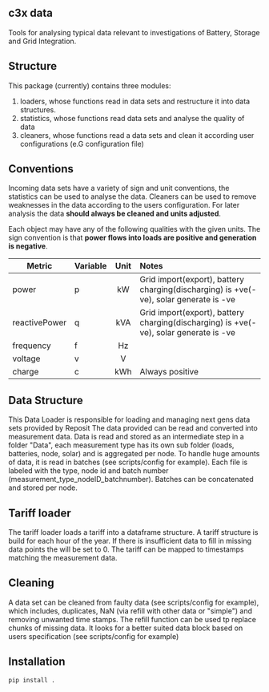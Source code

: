 c3x data
--------------------

Tools for analysing typical data relevant to investigations of Battery, Storage and Grid Integration.

Structure
--------------------

This package (currently) contains three modules:
1. loaders, whose functions read in data sets and restructure it into data structures.
2. statistics, whose functions read data sets and analyse the quality of data
3. cleaners, whose functions read a data sets and clean it according user configurations 
(e.G configuration file)

Conventions
--------------------

Incoming data sets have a variety of sign and unit conventions, the statistics can be used to 
analyse the data. Cleaners can be used to remove weaknesses in the data according to the users 
configuration. For later analysis the data **should always be cleaned and units adjusted**.

Each object may have any of the following qualities with the given units. 
The sign convention is that **power flows into loads are positive and generation is negative**. 

|Metric        |Variable|Unit |Notes                                                                                 |
|--------------|---------|:---:|:-------------------------------------------------------------------------------------|
|power         |p       |kW   |Grid import(export), battery charging(discharging) is +ve(-ve), solar generate is -ve |
|reactivePower |q       |kVA  |Grid import(export), battery charging(discharging) is +ve(-ve), solar generate is -ve |
|frequency     |f       |Hz   |                                                                                      |
|voltage       |v       |V    |                                                                                      |
|charge        |c       |kWh  |Always positive                                                                       |


Data Structure 
----------------

This Data Loader is responsible for loading and managing next gens data sets provided by Reposit
The data provided can be read and converted into measurement data. Data is read and stored as 
an intermediate step in a folder "Data", each measurement type has its own sub folder 
(loads, batteries, node, solar) and is aggregated per node. To handle huge amounts of
data, it is read in batches (see scripts/config for example). 
Each file is labeled with the type, node id and batch number (measurement_type_nodeID_batchnumber). 
Batches can be concatenated and stored per node.

Tariff loader
--------------

The tariff loader loads a tariff into a dataframe structure. A tariff structure is build for each 
hour of the year. If there is insufficient data to fill in missing data points the will be set to
0. The tariff can be mapped to timestamps matching the measurement data.

Cleaning
---------

A data set can be cleaned from faulty data (see scripts/config for example), which includes, 
duplicates, NaN (via refill with other data or "simple") and removing unwanted time stamps.
The refill function can be used tp replace chunks of missing data. It looks for a better suited 
data block based on users specification (see scripts/config for example)

Installation
---------
```
pip install .
```
   





